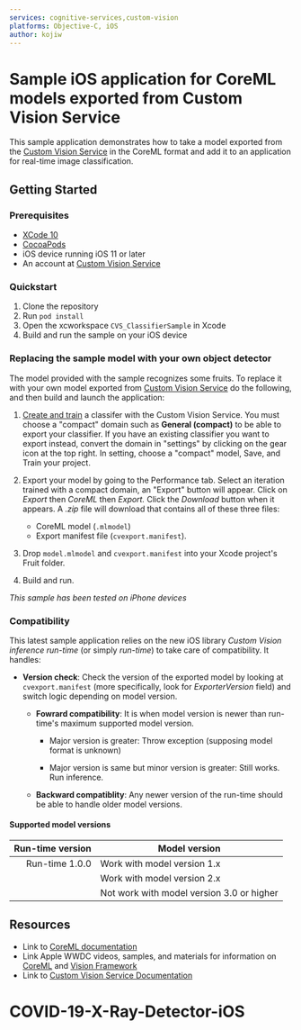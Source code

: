 ```yaml
---
services: cognitive-services,custom-vision
platforms: Objective-C, iOS
author: kojiw
---
```


# Sample iOS application for CoreML models exported from Custom Vision Service

This sample application demonstrates how to take a model exported from the [Custom Vision Service](https://www.customvision.ai) in the CoreML format and add it to an application for real-time image classification. 

## Getting Started

### Prerequisites

- [XCode 10](https://developer.apple.com/xcode/)
- [CocoaPods](https://cocoapods.org)
- iOS device running iOS 11 or later
- An account at [Custom Vision Service](https://www.customvision.ai) 

### Quickstart

1. Clone the repository
2. Run `pod install`
3. Open the xcworkspace `CVS_ClassifierSample` in Xcode
4. Build and run the sample on your iOS device


### Replacing the sample model with your own object detector
The model provided with the sample recognizes some fruits. To replace it with your own model exported from [Custom Vision Service](https://www.customvision.ai) do the following, and then build and launch the application:

  1. [Create and train](https://docs.microsoft.com/en-us/azure/cognitive-services/custom-vision-service/getting-started-build-a-classifier) a classifer with the Custom Vision Service. You must choose a "compact" domain such as **General (compact)** to be able to export your classifier. If you have an existing classifier you want to export instead, convert the domain in "settings" by clicking on the gear icon at the top right. In setting, choose a "compact" model, Save, and Train your project.

  2. Export your model by going to the Performance tab. Select an iteration trained with a compact domain, an "Export" button will appear. Click on *Export* then *CoreML* then *Export.* Click the *Download* button when it appears. A *.zip* file will download that contains all of these three files:
      - CoreML model (`.mlmodel`)
      - Export manifest file (`cvexport.manifest`).

  3. Drop `model.mlmodel` and `cvexport.manifest` into your Xcode project's Fruit folder.

  4. Build and run.

*This sample has been tested on iPhone devices*


### Compatibility

This latest sample application relies on the new iOS library *Custom Vision inference run-time* (or simply *run-time*) to take care of compatibility. It handles:

- __Version check__: Check the version of the exported model by looking at `cvexport.manifest` (more specifically, look for *ExporterVersion* field) and switch logic depending on model version.

    - __Fowrard compatibility__: It is when model version is newer than run-time's maximum supported model version.
    
        - Major version is greater: Throw exception (supposing model format is unknown)

        - Major version is same but minor version is greater: Still works. Run inference.

    - __Backward compatiblity__: Any newer version of the run-time should be able to handle older model versions.

#### Supported model versions

| Run-time version  | Model version |
|--:                |--             |
| Run-time 1.0.0    | Work with model version 1.x |
|                   | Work with model version 2.x |
|                   | Not work with model version 3.0 or higher |


## Resources
- Link to [CoreML documentation](https://developer.apple.com/documentation/coreml)
- Link Apple WWDC videos, samples, and materials for information on [CoreML](https://developer.apple.com/videos/play/wwdc2017/710) and [Vision Framework](https://developer.apple.com/videos/play/wwdc2017/506/)
- Link to [Custom Vision Service Documentation](https://docs.microsoft.com/en-us/azure/cognitive-services/custom-vision-service/home)
# COVID-19-X-Ray-Detector-iOS
